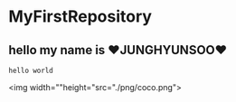 # MyFirstRepository
## hello my name is ♥JUNGHYUNSOO♥

```
hello world
```

<img width=""height="src="./png/coco.png"></img>
